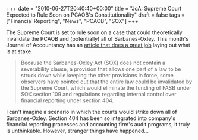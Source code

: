 +++
date = "2010-06-27T20:40:40+00:00"
title = "JoA: Supreme Court Expected to Rule Soon on PCAOB's Constitutionality"
draft = false
tags = ["Financial Reporting", "News", "PCAOB", "SOX"]
+++

The Supreme Court is set to rule soon on a case that could theoretically invalidate the PCAOB and (potentially) all of Sarbanes-Oxley. This month's Journal of Accountancy has an [article that does a great job](http://www.journalofaccountancy.com/Web/20102871.htm) laying out what is at stake.

> Because the Sarbanes-Oxley Act (SOX) does not contain a severability clause, a provision that allows one part of a law to be struck down while keeping the other provisions in force, some observers have pointed out that the entire law could be invalidated by the Supreme Court, which would eliminate the funding of FASB under SOX section 109 and regulations regarding internal control over financial reporting under section 404.

I can't imagine a scenario in which the courts would strike down all of Sarbanes-Oxley. Section 404 has been so integrated into company's financial reporting processes and accounting firm's audit programs, it truly is unthinkable. However, stranger things have happened...